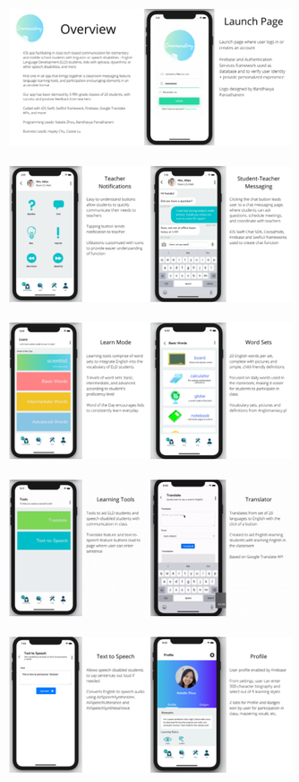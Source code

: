 ![Screenshot](screenshots/overview-login-webpage.png)
<br /><br /><br />
![Screenshot](screenshots/buttons-chat-webpage.png)
<br /><br /><br />
![Screenshot](screenshots/learn-vocab-webpage.png)
<br /><br /><br />
![Screenshot](screenshots/tools-translate-webpage.gif)
<br /><br /><br />
![Screenshot](screenshots/tts-profile-webpage.png)
